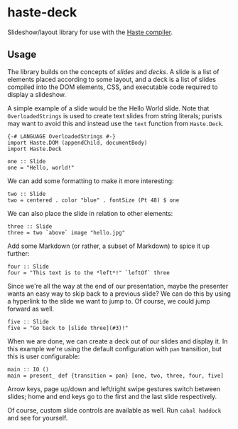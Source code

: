haste-deck
==========

Slideshow/layout library for use with the
[Haste compiler](http://haste-lang.org).

Usage
-----

The library builds on the concepts of *slides* and *decks*.
A slide is a list of elements placed according to some layout, and a deck is a
list of slides compiled into the DOM elements, CSS, and executable code
required to display a slideshow.

A simple example of a slide would be the Hello World slide.
Note that `OverloadedStrings` is used to create text slides from string
literals; purists may want to avoid this and instead use the `text` function
from `Haste.Deck`.

    {-# LANGUAGE OverloadedStrings #-}
    import Haste.DOM (appendChild, documentBody)
    import Haste.Deck

    one :: Slide
    one = "Hello, world!"

We can add some formatting to make it more interesting:

    two :: Slide
    two = centered . color "blue" . fontSize (Pt 48) $ one

We can also place the slide in relation to other elements:

    three :: Slide
    three = two `above` image "hello.jpg"

Add some Markdown (or rather, a subset of Markdown) to spice it up further:

    four :: Slide
    four = "This text is to the *left*!" `leftOf` three

Since we're all the way at the end of our presentation, maybe the presenter
wants an easy way to skip back to a previous slide? We can do this by using
a hyperlink to the slide we want to jump to. Of course, we could jump forward
as well.

    five :: Slide
    five = "Go back to [slide three](#3)!"

When we are done, we can create a deck out of our slides and display it.
In this example we're using the default configuration with `pan` transition,
but this is user configurable:

    main :: IO ()
    main = present_ def {transition = pan} [one, two, three, four, five]

Arrow keys, page up/down and left/right swipe gestures switch between slides;
home and end keys go to the first and the last slide respectively.

Of course, custom slide controls are available as well. Run `cabal haddock` and
see for yourself.
